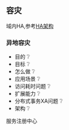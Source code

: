 
## 容灾

域内HA,参考[HA架构](hanote.md)

### 异地容灾

  - 目的 :grey_question:
  - 目标 :grey_question:
  - 怎么做 :grey_question:
  - 应用场景 :grey_question:
  - 访问耗时问题 :grey_question:
  - 扩展能力 :grey_question:
  - 分布式事务XA问题 :grey_question:
  - 架构 :grey_question:







服务注册中心





